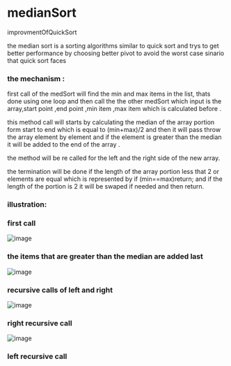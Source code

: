 # medianSort
improvmentOfQuickSort

the median sort is a sorting algorithms similar to quick sort and trys to get better performance by choosing better pivot to avoid the worst case sinario that quick sort faces 

### the mechanism :

first call of the medSort will find the min and max items in the list, thats done using one loop and then call the the other medSort which input is the array,start point ,end point
,min item ,max item which is calculated before .

this method call will starts by calculating the median of the array portion form start to end which is equal to (min+max)/2 
and then it will pass throw the array element by element and if the element is greater than the median it will be added to the end of the array .

the method will be re called for the left and the right side of the new array.

the termination will be done if the length of the array portion less that 2 or elements are equal which is represented by  if (min==max)return; 
and if the length of the portion is 2 it will be swaped if needed and then return.

### illustration:

### first call 

![image](https://user-images.githubusercontent.com/83182202/156874477-a449efa2-903e-4f16-a47d-4a920d779d9d.png)

### the items that are greater than the median are added last 
![image](https://user-images.githubusercontent.com/83182202/156874652-bb2cdcec-0350-431c-8065-361ca6819cb1.png)

### recursive calls of left and right 
![image](https://user-images.githubusercontent.com/83182202/156874874-6fc1a475-2496-49f7-a78a-29cf5e050011.png)

### right recursive call 
![image](https://user-images.githubusercontent.com/83182202/156875121-0ea7ca29-de40-44a6-bdcb-f549d192ce3c.png)

### left recursive call 
